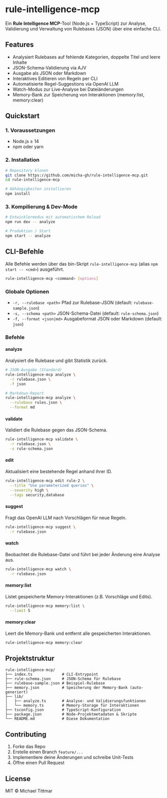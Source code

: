 # rule-intelligence-mcp

Ein **Rule Intelligence MCP**-Tool (Node.js + TypeScript) zur Analyse, Validierung und Verwaltung von Rulebases (JSON) über eine einfache CLI.

## Features

- Analysiert Rulebases auf fehlende Kategorien, doppelte Titel und leere Inhalte
- JSON-Schema-Validierung via AJV
- Ausgabe als JSON oder Markdown
- Interaktives Editieren von Regeln per CLI
- Automatisierte Regel-Suggestions via OpenAI LLM
- Watch-Modus zur Live-Analyse bei Dateiänderungen
- Memory-Bank zur Speicherung von Interaktionen (memory:list, memory:clear)

## Quickstart

### 1. Voraussetzungen

- Node.js ≥ 14
- npm oder yarn

### 2. Installation

```bash
# Repository klonen
git clone https://github.com/micha-gh/rule-intelligence-mcp.git
cd rule-intelligence-mcp

# Abhängigkeiten installieren
npm install
```

### 3. Kompilierung & Dev-Mode

```bash
# Entwicklermodus mit automatischem Reload
npm run dev -- analyze

# Produktion / Start
npm start -- analyze
```

## CLI-Befehle

Alle Befehle werden über das bin-Skript `rule-intelligence-mcp` (alias `npm start -- <cmd>`) ausgeführt.

```bash
rule-intelligence-mcp <command> [options]
```

### Globale Optionen

- `-r, --rulebase <path>`  Pfad zur Rulebase-JSON (default: `rulebase-sample.json`)
- `-s, --schema <path>`     JSON-Schema-Datei (default: `rule-schema.json`)
- `-f, --format <json|md>`  Ausgabeformat JSON oder Markdown (default: `json`)

### Befehle

#### analyze
Analysiert die Rulebase und gibt Statistik zurück.

```bash
# JSON-Ausgabe (Standard)
rule-intelligence-mcp analyze \
  -r rulebase.json \
  -f json

# Markdown-Report
rule-intelligence-mcp analyze \
  --rulebase rules.json \
  --format md
```

#### validate
Validiert die Rulebase gegen das JSON-Schema.

```bash
rule-intelligence-mcp validate \
  -r rulebase.json \
  -s rule-schema.json
```

#### edit <id>
Aktualisiert eine bestehende Regel anhand ihrer ID.

```bash
rule-intelligence-mcp edit rule-2 \
  --title "Use parameterized queries" \
  --severity high \
  --tags security,database
```

#### suggest
Fragt das OpenAI LLM nach Vorschlägen für neue Regeln.

```bash
rule-intelligence-mcp suggest \
  -r rulebase.json
```

#### watch
Beobachtet die Rulebase-Datei und führt bei jeder Änderung eine Analyse aus.

```bash
rule-intelligence-mcp watch \
  -r rulebase.json
```

#### memory:list
Listet gespeicherte Memory-Interaktionen (z.B. Vorschläge und Edits).

```bash
rule-intelligence-mcp memory:list \
  --limit 5
```

#### memory:clear
Leert die Memory-Bank und entfernt alle gespeicherten Interaktionen.

```bash
rule-intelligence-mcp memory:clear
```

## Projektstruktur

```
rule-intelligence-mcp/
├── index.ts             # CLI-Entrypoint
├── rule-schema.json     # JSON-Schema für Rulebase
├── rulebase-sample.json # Beispiel-Rulebase
├── memory.json          # Speicherung der Memory-Bank (auto-generiert)
├── lib/
│   ├── analyze.ts       # Analyse- und Validierungsfunktionen
│   └── memory.ts        # Memory-Storage für Interaktionen
├── tsconfig.json        # TypeScript-Konfiguration
├── package.json         # Node-Projektmetadaten & Skripte
└── README.md            # Diese Dokumentation
```

## Contributing

1. Forke das Repo
2. Erstelle einen Branch `feature/...`
3. Implementiere deine Änderungen und schreibe Unit-Tests
4. Öffne einen Pull Request

## License

MIT © Michael Tittmar